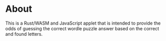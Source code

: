 # About
This is a Rust/WASM and JavaScript applet that is intended to provide the odds of guessing the correct wordle puzzle answer based on the correct and found letters.